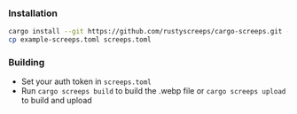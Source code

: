 ### Installation
```sh
cargo install --git https://github.com/rustyscreeps/cargo-screeps.git --branch bindgen
cp example-screeps.toml screeps.toml
```

### Building
 - Set your auth token in `screeps.toml`
 - Run `cargo screeps build` to build the .webp file or `cargo screeps upload` to build and upload